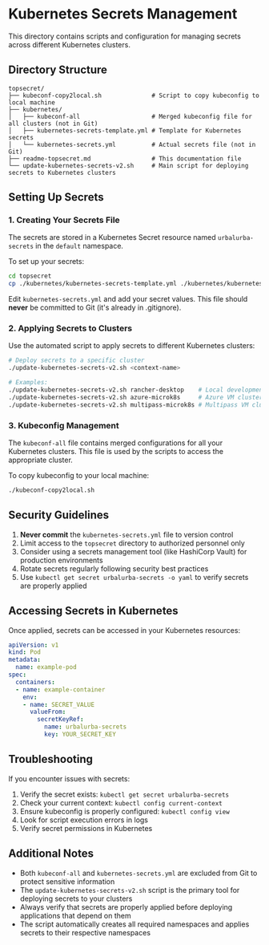 # Kubernetes Secrets Management

This directory contains scripts and configuration for managing secrets across different Kubernetes clusters.

## Directory Structure

```
topsecret/
├── kubeconf-copy2local.sh              # Script to copy kubeconfig to local machine
├── kubernetes/
│   ├── kubeconf-all                    # Merged kubeconfig file for all clusters (not in Git)
│   ├── kubernetes-secrets-template.yml # Template for Kubernetes secrets
│   └── kubernetes-secrets.yml          # Actual secrets file (not in Git)
├── readme-topsecret.md                 # This documentation file
└── update-kubernetes-secrets-v2.sh     # Main script for deploying secrets to Kubernetes clusters
```

## Setting Up Secrets

### 1. Creating Your Secrets File

The secrets are stored in a Kubernetes Secret resource named `urbalurba-secrets` in the `default` namespace.

To set up your secrets:

```bash
cd topsecret
cp ./kubernetes/kubernetes-secrets-template.yml ./kubernetes/kubernetes-secrets.yml
```

Edit `kubernetes-secrets.yml` and add your secret values. This file should **never** be committed to Git (it's already in .gitignore).

### 2. Applying Secrets to Clusters

Use the automated script to apply secrets to different Kubernetes clusters:

```bash
# Deploy secrets to a specific cluster
./update-kubernetes-secrets-v2.sh <context-name>

# Examples:
./update-kubernetes-secrets-v2.sh rancher-desktop    # Local development
./update-kubernetes-secrets-v2.sh azure-microk8s     # Azure VM cluster
./update-kubernetes-secrets-v2.sh multipass-microk8s # Multipass VM cluster
```

### 3. Kubeconfig Management

The `kubeconf-all` file contains merged configurations for all your Kubernetes clusters. This file is used by the scripts to access the appropriate cluster.

To copy kubeconfig to your local machine:

```bash
./kubeconf-copy2local.sh
```

## Security Guidelines

1. **Never commit** the `kubernetes-secrets.yml` file to version control
2. Limit access to the `topsecret` directory to authorized personnel only
3. Consider using a secrets management tool (like HashiCorp Vault) for production environments
4. Rotate secrets regularly following security best practices
5. Use `kubectl get secret urbalurba-secrets -o yaml` to verify secrets are properly applied

## Accessing Secrets in Kubernetes

Once applied, secrets can be accessed in your Kubernetes resources:

```yaml
apiVersion: v1
kind: Pod
metadata:
  name: example-pod
spec:
  containers:
  - name: example-container
    env:
    - name: SECRET_VALUE
      valueFrom:
        secretKeyRef:
          name: urbalurba-secrets
          key: YOUR_SECRET_KEY
```

## Troubleshooting

If you encounter issues with secrets:

1. Verify the secret exists: `kubectl get secret urbalurba-secrets`
2. Check your current context: `kubectl config current-context`
3. Ensure kubeconfig is properly configured: `kubectl config view`
4. Look for script execution errors in logs
5. Verify secret permissions in Kubernetes

## Additional Notes

- Both `kubeconf-all` and `kubernetes-secrets.yml` are excluded from Git to protect sensitive information
- The `update-kubernetes-secrets-v2.sh` script is the primary tool for deploying secrets to your clusters
- Always verify that secrets are properly applied before deploying applications that depend on them
- The script automatically creates all required namespaces and applies secrets to their respective namespaces